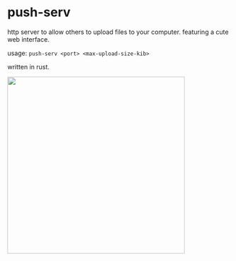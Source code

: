 # push-serv

http server to allow others to upload files to your computer. featuring a cute web interface.

usage: `push-serv <port> <max-upload-size-kib>`

written in rust.

<img src="https://files.catbox.moe/2yltm5.png" width="400" />
